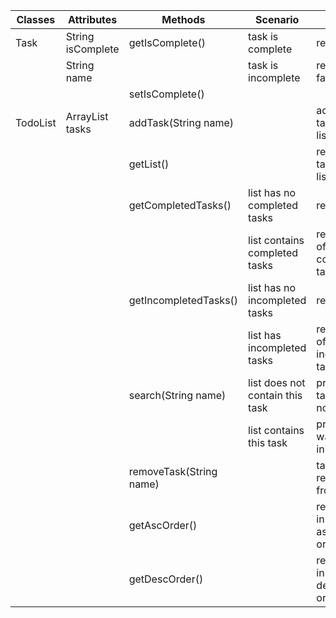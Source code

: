 
| Classes  | Attributes            | Methods                 | Scenario                        | Output                              |
|----------|-----------------------|-------------------------|---------------------------------|-------------------------------------|
| Task     | String isComplete     | getIsComplete()         | task is complete                | returns true                        |
|          | String name           |                         | task is incomplete              | returns false                       |
|          |                       | setIsComplete()         |                                 |                                     |
| TodoList | ArrayList<Task> tasks | addTask(String name)    |                                 | adds new task to the list           |
|          |                       | getList()               |                                 | returns all tasks in the list       |
|          |                       | getCompletedTasks()     | list has no completed tasks     | returns null                        |
|          |                       |                         | list contains completed tasks   | returns list of completed tasks     |    
|          |                       | getIncompletedTasks()   | list has no incompleted tasks   | returns null                        |
|          |                       |                         | list has incompleted tasks      | returns list of incompleted tasks   |       
|          |                       | search(String name)     | list does not contain this task | prints "This task was not found"    |
|          |                       |                         | list contains this task         | prints "Task was found in the list" |
|          |                       | removeTask(String name) |                                 | task is removed from the list       |
|          |                       | getAscOrder()           |                                 | returns list in ascending order     |
|          |                       | getDescOrder()          |                                 | returns list in descending order    |

